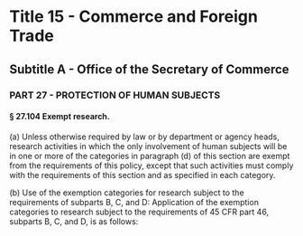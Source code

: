 
# Title 15 - Commerce and Foreign Trade
## Subtitle A - Office of the Secretary of Commerce
### PART 27 - PROTECTION OF HUMAN SUBJECTS
#### § 27.104 Exempt research.

(a) Unless otherwise required by law or by department or agency heads, research activities in which the only involvement of human subjects will be in one or more of the categories in paragraph (d) of this section are exempt from the requirements of this policy, except that such activities must comply with the requirements of this section and as specified in each category.

(b) Use of the exemption categories for research subject to the requirements of subparts B, C, and D: Application of the exemption categories to research subject to the requirements of 45 CFR part 46, subparts B, C, and D, is as follows:
